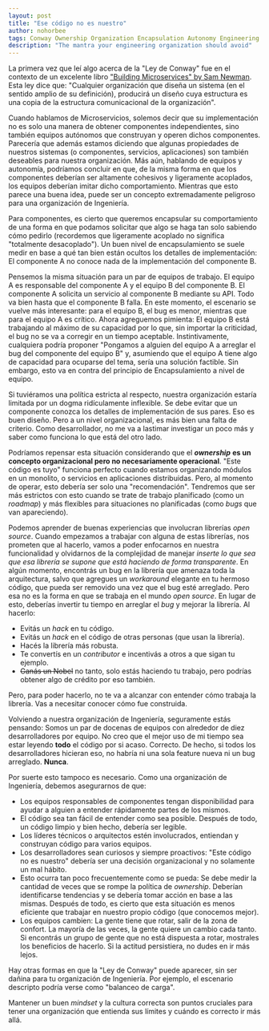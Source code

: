 ```yaml
---
layout: post
title: "Ese código no es nuestro"
author: nohorbee
tags: Conway Ownership Organization Encapsulation Autonomy Engineering Culture
description: "The mantra your engineering organization should avoid"
---
```


La primera vez que leí algo acerca de la "Ley de Conway" fue en el contexto de un excelente libro ["Building Microservices" by Sam Newman](http://shop.oreilly.com/product/0636920033158.do). Esta ley dice que: "Cualquier organización que diseña un sistema (en el sentido amplio de su definición), producirá un diseño cuya estructura es una copia de la estructura comunicacional de la organización".

<!--MORE-->

Cuando hablamos de Microservicios, solemos decir que su implementación no es solo una manera de obtener componentes independientes, sino también equipos autónomos que construyan y operen dichos componentes. Parecería que además estamos diciendo que algunas propiedades de nuestros sistemas (o componentes, servicios, aplicaciones) son también deseables para nuestra organización. Más aún, hablando de equipos y autonomía, podríamos concluir en que, de la misma forma en que los componentes deberían ser altamente cohesivos y ligeramente acoplados, los equipos deberían imitar dicho comportamiento. Mientras que esto parece una buena idea, puede ser un concepto extremadamente peligroso para una organización de Ingeniería.

Para componentes, es cierto que queremos encapsular su comportamiento de una forma en que podamos solicitar que algo se haga tan solo sabiendo cómo pedirlo (recordemos que ligeramente acoplado no significa "totalmente desacoplado"). Un buen nivel de encapsulamiento se suele medir en base a qué tan bien están ocultos los detalles de implementación: El componente A no conoce nada de la implementación del componente B.

Pensemos la misma situación para un par de equipos de trabajo. El equipo A es responsable del componente A y el equipo B del componente B. El componente A solicita un servicio al componente B mediante su API. Todo va bien hasta que el componente B falla. En este momento, el escenario se vuelve más interesante: para el equipo B, el bug es menor, mientras que para el equipo A es crítico. Ahora agreguemos pimienta: El equipo B está trabajando al máximo de su capacidad por lo que, sin importar la criticidad, el bug no se va a corregir en un tiempo aceptable. Instintivamente, cualquiera podría proponer "Pongamos a alguien del equipo A a arreglar el bug del componente del equipo B" y, asumiendo que el equipo A tiene algo de capacidad para ocuparse del tema, sería una solución factible. Sin embargo, esto va en contra del principio de Encapsulamiento a nivel de equipo.

Si tuviéramos una política estricta al respecto, nuestra organización estaría limitada por un dogma ridículamente inflexible. Se debe evitar que un componente conozca los detalles de implementación de sus pares. Eso es buen diseño. Pero a un nivel organizacional, es más bien una falta de criterio. Como desarrollador, no me va a lastimar investigar un poco más y saber como funciona lo que está del otro lado.

Podríamos repensar esta situación considerando que el ***ownership*** **es un concepto organizacional pero no necesariamente operacional**. "Este código es tuyo" funciona perfecto cuando estamos organizando módulos en un monolito, o servicios en aplicaciones distribuidas. Pero, al momento de operar, esto debería ser solo una "recomendación". Tendremos que ser más estrictos con esto cuando se trate de trabajo planificado (como un *roadmap*) y más flexibles para situaciones no planificadas (como *bugs* que van apareciendo).


Podemos aprender de buenas experiencias que involucran librerías *open source*. Cuando empezamos a trabajar con alguna de estas librerías, nos prometen que al hacerlo, vamos a poder enfocarnos en nuestra funcionalidad y olvidarnos de la complejidad de manejar *inserte lo que sea que esa librería se supone que está haciendo de forma transparente*. En algún momento, encontrás un bug en la librería que amenaza toda la arquitectura, salvo que agregues un *workaround* elegante en tu hermoso código, que pueda ser removido una vez que el bug esté arreglado. Pero esa no es la forma en que se trabaja en el mundo *open source*. En lugar de esto, deberías invertir tu tiempo en arreglar el *bug* y mejorar la librería. Al hacerlo:
- Evitás un *hack* en tu código.
- Evitás un *hack* en el código de otras personas (que usan la librería).
- Hacés la librería más robusta.
- Te convertís en un *contributor* e incentivás a otros a que sigan tu ejemplo.
- ~~Ganás un Nobel~~ no tanto, solo estás haciendo tu trabajo, pero podrías obtener algo de crédito por eso también.

Pero, para poder hacerlo, no te va a alcanzar con entender cómo trabaja la librería. Vas a necesitar conocer cómo fue construida.

Volviendo a nuestra organización de Ingeniería, seguramente estás pensando: Somos un par de docenas de equipos con alrededor de diez desarrolladores por equipo. No creo que el mejor uso de mi tiempo sea estar leyendo **todo** el código por si acaso. Correcto. De hecho, si todos los desarrolladores hicieran eso, no habría ni una sola feature nueva ni un bug arreglado. **Nunca**.

Por suerte esto tampoco es necesario. Como una organización de Ingeniería, debemos asegurarnos de que:
- Los equipos responsables de componentes tengan disponibilidad para ayudar a alguien a entender rápidamente partes de los mismos.
- El código sea tan fácil de entender como sea posible. Después de todo, un código limpio y bien hecho, debería ser legible.
- Los líderes técnicos o arquitectos estén involucrados, entiendan y construyan código para varios equipos.
- Los desarrolladores sean curiosos y siempre proactivos: "Este código no es nuestro" debería ser una decisión organizacional y no solamente un mal hábito.
- Esto ocurra tan poco frecuentemente como se pueda: Se debe medir la cantidad de veces que se rompe la política de *ownership*. Deberían identificarse tendencias y se debería tomar acción en base a las mismas. Después de todo, es cierto que esta situación es menos eficiente que trabajar en nuestro propio código (que conocemos mejor).
- Los equipos cambien: La gente tiene que rotar, salir de la zona de confort. La mayoría de las veces, la gente quiere un cambio cada tanto. Si encontrás un grupo de gente que no está dispuesta a rotar, mostrales los beneficios de hacerlo. Si la actitud persistiera, no dudes en ir más lejos.

Hay otras formas en que la "Ley de Conway" puede aparecer, sin ser dañina para tu organización de Ingeniería. Por ejemplo, el escenario descripto podría verse como "balanceo de carga".

Mantener un buen *mindset* y la cultura correcta son puntos cruciales para tener una organización que entienda sus límites y cuándo es correcto ir más allá.
